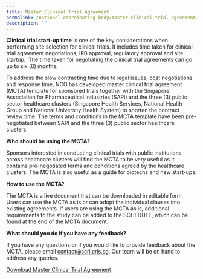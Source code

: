 ```yaml
---
title: Master Clinical Trial Agreement
permalink: /national-coordinating-body/master-clinical-trial-agreement/
description: ""
---
```

**Clinical trial start-up time** is one of the key considerations when performing site selection for clinical trials. It includes time taken for clinical trial agreement negotiations, IRB approval, regulatory approval and site startup.  The time taken for negotiating the clinical trial agreements can go up to six (6) months. 

  

To address the slow contracting time due to legal issues, cost negotiations and response time, NCO has developed master clinical trial agreement (MCTA) template for sponsored trials together with the Singapore Association for Pharmaceutical Industries (SAPI) and the three (3) public sector healthcare clusters (Singapore Health Services, National Health Group and National University Health System) to shorten the contract review time. The terms and conditions in the MCTA template have been pre-negotiated between SAPI and the three (3) public sector healthcare clusters.

  

**Who should be using the MCTA?**

Sponsors interested in conducting clinical trials with public institutions across healthcare clusters will find the MCTA to be very useful as it contains pre-negotiated terms and conditions agreed by the healthcare clusters. The MCTA is also useful as a guide for biotechs and new start-ups.

**How to use the MCTA?**

The MCTA is a live document that can be downloaded in editable form. Users can use the MCTA as is or can adopt the individual clauses into existing agreements. If users are using the MCTA as is, additional requirements to the study can be added to the SCHEDULE, which can be found at the end of the MCTA document.

**What should you do if you have any feedback?**

If you have any questions or if you would like to provide feedback about the MCTA, please email [contact@scri.cris.sg](mailto:contact@scri.cris.sg). Our team will be on hand to address any queries.

[Download Master Clinical Trial Agreement](/files/13-mcta-v2-final.pdf)